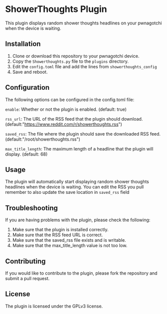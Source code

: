 # ShowerThoughts Plugin

This plugin displays random shower thoughts headlines on your pwnagotchi when the device is waiting.

## Installation

1. Clone or download this repository to your pwnagotchi device.
2. Copy the `Showerthoughts.py` file to the `plugins` directory.
3. Edit the `config.toml` file and add the lines from `showerthoughts_config`
4. Save and reboot.

## Configuration
The following options can be configured in the config.toml file:

`enable`: Whether or not the plugin is enabled. (default: true)

`rss_url`: The URL of the RSS feed that the plugin should download. (default:"https://www.reddit.com/r/showerthoughts.rss")

`saved_rss`: The file where the plugin should save the downloaded RSS feed. (default:"/root/showerthoughts.rss")

`max_title_length`: The maximum length of a headline that the plugin will display. (default: 68)

## Usage
The plugin will automatically start displaying random shower thoughts headlines when the device is waiting.
You can edit the RSS you pull remember to also update the save location in `saved_rss` field

## Troubleshooting
If you are having problems with the plugin, please check the following:

1. Make sure that the plugin is installed correctly.
2. Make sure that the RSS feed URL is correct.
3. Make sure that the saved_rss file exists and is writable.
4. Make sure that the max_title_length value is not too low.

## Contributing
If you would like to contribute to the plugin, please fork the repository and submit a pull request.

## License
The plugin is licensed under the GPLv3 license.
